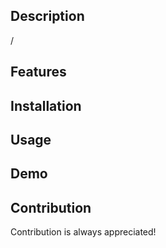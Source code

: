 ## Description
/
## Features

## Installation

## Usage

## Demo

## Contribution
Contribution is always appreciated!
